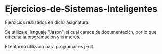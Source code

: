 # Ejercicios-de-Sistemas-Inteligentes
Ejercicios realizados en dicha asignatura.

Se utiliza el lenguaje "Jason", el cual carece de documentación, por lo que dificulta la programación y el interés.

El entorno utilizado para programar es jEdit.
